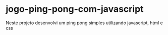 # jogo-ping-pong-com-javascript
Neste projeto desenvolvi um ping pong simples utilizando javascript, html e css
